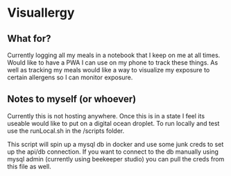 # Visuallergy

## What for?
Currently logging all my meals in a notebook that I keep on me at all times. Would like to have a PWA I can use on my phone to track these things. As well as tracking my meals would like a way to visualize my exposure to certain allergens so I can monitor exposure. 

## Notes to myself (or whoever)
Currently this is not hosting anywhere. Once this is in a state I feel its useable would like to put on a digital ocean droplet. To run locally and test use the runLocal.sh in the /scripts folder. 

This script will spin up a mysql db in docker and use some junk creds to set up the api/db connection. If you want to connect to the db manually using mysql admin (currently using beekeeper studio) you can pull the creds from this file as well. 


